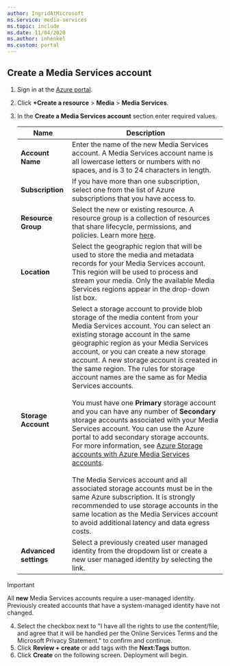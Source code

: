 ```yaml
---
author: IngridAtMicrosoft
ms.service: media-services 
ms.topic: include
ms.date: 11/04/2020
ms.author: inhenkel
ms.custom: portal
---
```


<!-- Use the portal to create a media services account. -->

## Create a Media Services account

1. Sign in at the [Azure portal](https://portal.azure.com/).
2. Click **+Create a resource** > **Media** > **Media Services**.
3. In the **Create a Media Services account** section enter required values.

    | Name | Description |
    | ---|---|
    |**Account Name**|Enter the name of the new Media Services account. A Media Services account name is all lowercase letters or numbers with no spaces, and is 3 to 24 characters in length.|
    |**Subscription**|If you have more than one subscription, select one from the list of Azure subscriptions that you have access to.|
    |**Resource Group**|Select the new or existing resource. A resource group is a collection of resources that share lifecycle, permissions, and policies. Learn more [here](https://docs.microsoft.com/azure-resource-manager/management/overview.md#resource-groups).|
    |**Location**|Select the geographic region that will be used to store the media and metadata records for your Media Services account. This  region will be used to process and stream your media. Only the available Media Services regions appear in the drop-down list box. |
    |**Storage Account**|Select a storage account to provide blob storage of the media content from your Media Services account. You can select an existing storage account in the same geographic region as your Media Services account, or you can create a new storage account. A new storage account is created in the same region. The rules for storage account names are the same as for Media Services accounts.<br/><br/>You must have one **Primary** storage account and you can have any number of **Secondary** storage accounts associated with your Media Services account. You can use the Azure portal to add secondary storage accounts. For more information, see [Azure Storage accounts with Azure Media Services accounts](../storage-account-concept.md).<br/><br/>The Media Services account and all associated storage accounts must be in the same Azure subscription. It is strongly recommended to use storage accounts in the same location as the Media Services account to avoid additional latency and data egress costs.|
    | **Advanced settings** | Select a previously created user managed identity from the dropdown list or create a new user managed identity by selecting the link. |

> [!IMPORTANT]
> All **new** Media Services accounts require a user-managed identity. Previously created accounts that have a system-managed identity have not changed.

<!--|**Advanced settings**| You can create an account using a system-managed identity by selecting the **System-managed** radio button.  Making this selection will allow you to use customer managed keys, or bring your own key (BYOK) and Media Services to enable trusted storage.  For more information about customer managed keys, see [Bring your own key (customer-managed keys) with Media Services](../concept-use-customer-managed-keys-byok.md). Additionally, [managed identities](../concept-managed-identities.md) will also be enabled. -->

4. Select the checkbox next to "I have all the rights to use the content/file, and agree that it will be handled per the Online Services Terms and the Microsoft Privacy Statement." to confirm and continue.
5. Click **Review + create** or add tags with the **Next:Tags** button.
6. Click **Create** on the following screen. Deployment will begin.

